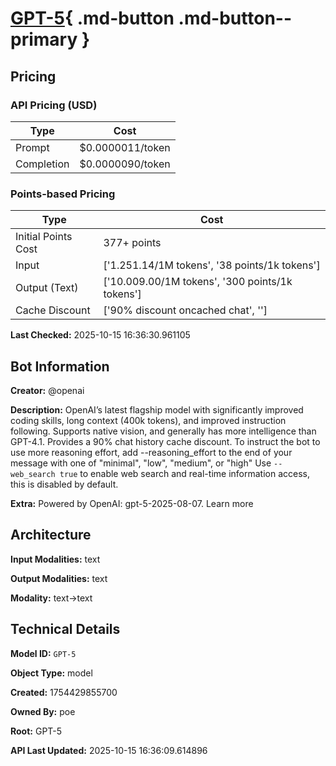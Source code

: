 # [GPT-5](https://poe.com/GPT-5){ .md-button .md-button--primary }

## Pricing

### API Pricing (USD)

| Type | Cost |
|------|------|
| Prompt | $0.0000011/token |
| Completion | $0.0000090/token |

### Points-based Pricing

| Type | Cost |
|------|------|
| Initial Points Cost | 377+ points |
| Input | ['$1.25$1.14/1M tokens', '38 points/1k tokens'] |
| Output (Text) | ['$10.00$9.00/1M tokens', '300 points/1k tokens'] |
| Cache Discount | ['90% discount oncached chat', ''] |

**Last Checked:** 2025-10-15 16:36:30.961105


## Bot Information

**Creator:** @openai

**Description:** OpenAI’s latest flagship model with significantly improved coding skills, long context (400k tokens), and improved instruction following. Supports native vision, and generally has more intelligence than GPT-4.1. Provides a 90% chat history cache discount.
To instruct the bot to use more reasoning effort, add --reasoning_effort to the end of your message with one of "minimal", "low", "medium", or "high"
Use `--web_search true` to enable web search and real-time information access, this is disabled by default.

**Extra:** Powered by OpenAI: gpt-5-2025-08-07. Learn more


## Architecture

**Input Modalities:** text

**Output Modalities:** text

**Modality:** text->text


## Technical Details

**Model ID:** `GPT-5`

**Object Type:** model

**Created:** 1754429855700

**Owned By:** poe

**Root:** GPT-5

**API Last Updated:** 2025-10-15 16:36:09.614896
